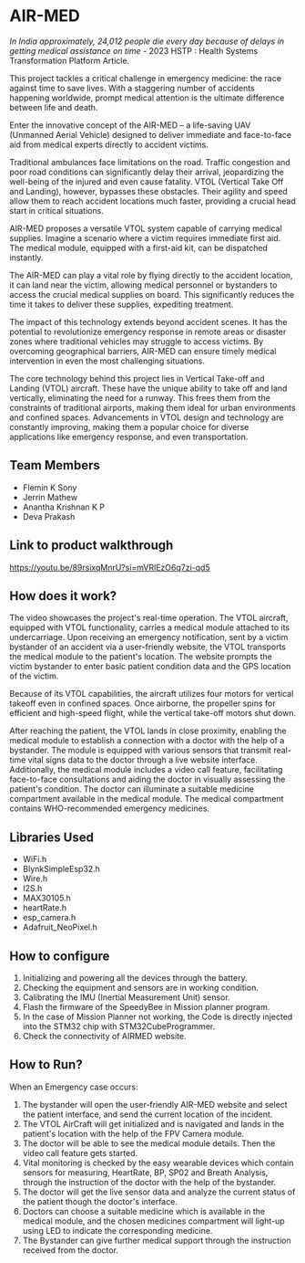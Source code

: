 # AIR-MED

*In India approximately, 24,012 people die every day because of delays in getting medical assistance on time* - 2023 HSTP : Health Systems Transformation Platform Article.

This project tackles a critical challenge in emergency medicine: the race against time to save lives. With a staggering number of accidents happening worldwide, prompt medical attention is the ultimate difference between life and death.

Enter the innovative concept of the AIR-MED – a life-saving UAV (Unmanned Aerial Vehicle) designed to deliver immediate and face-to-face aid from medical experts directly to accident victims.

Traditional ambulances face limitations on the road. Traffic congestion and poor road conditions can significantly delay their arrival, jeopardizing the well-being of the injured and even cause fatality. VTOL (Vertical Take Off and Landing), however, bypasses these obstacles. Their agility and speed allow them to reach accident locations much faster, providing a crucial head start in critical situations.

AIR-MED proposes a versatile VTOL system capable of carrying medical supplies. Imagine a scenario where a victim requires immediate first aid. The medical module, equipped with a first-aid kit, can be dispatched instantly.

The AIR-MED can play a vital role by flying directly to the accident location, it can land near the victim, allowing medical personnel or bystanders to access the crucial medical supplies on board. This significantly reduces the time it takes to deliver these supplies, expediting treatment.

The impact of this technology extends beyond accident scenes. It has the potential to revolutionize emergency response in remote areas or disaster zones where traditional vehicles may struggle to access victims. By overcoming geographical barriers, AIR-MED can ensure timely medical intervention in even the most challenging situations.

The core technology behind this project lies in Vertical Take-off and Landing (VTOL) aircraft. These have the unique ability to take off and land vertically, eliminating the need for a runway. This frees them from the constraints of traditional airports, making them ideal for urban environments and confined spaces. Advancements in VTOL design and technology are constantly improving, making them a popular choice for diverse applications like emergency response, and even transportation.

## Team Members
- Flemin K Sony
- Jerrin Mathew
- Anantha Krishnan K P
- Deva Prakash

## Link to product walkthrough

https://youtu.be/89rsixqMnrU?si=mVRlEzO6q7zi-qd5

## How does it work?

The video showcases the project's real-time operation. The VTOL aircraft, equipped with VTOL functionality, carries a medical module attached to its undercarriage. Upon receiving an emergency notification, sent by a victim bystander of an accident via a user-friendly website, the VTOL transports the medical module to the patient's location. The website prompts the victim bystander to enter basic patient condition data and the GPS location of the victim.

Because of its VTOL capabilities, the aircraft utilizes four motors for vertical takeoff even in confined spaces. Once airborne, the propeller spins for efficient and high-speed flight, while the vertical take-off motors shut down.

After reaching the patient, the VTOL lands in close proximity, enabling the medical module to establish a connection with a doctor with the help of a bystander. The module is equipped with various sensors that transmit real-time vital signs data to the doctor through a live website interface. Additionally, the medical module includes a video call feature, facilitating face-to-face consultations and aiding the doctor in visually assessing the patient's condition. The doctor can illuminate a suitable medicine compartment available in the medical module. The medical compartment contains WHO-recommended emergency medicines.

## Libraries Used
- WiFi.h
- BlynkSimpleEsp32.h
- Wire.h
- I2S.h
- MAX30105.h
- heartRate.h
- esp_camera.h
- Adafruit_NeoPixel.h

## How to configure

1. Initializing and powering all the devices through the battery.
2. Checking the equipment and sensors are in working condition.
3. Calibrating the IMU (Inertial Measurement Unit) sensor.
4. Flash the firmware of the SpeedyBee in Mission planner program.
5. In the case of Mission Planner not working, the Code is directly injected into the STM32 chip with STM32CubeProgrammer.
6. Check the connectivity of AIRMED website.

## How to Run?

When an Emergency case occurs:
1. The bystander will open the user-friendly AIR-MED website and select the patient interface, and send the current location of the incident.
2. The VTOL AirCraft will get initialized and is navigated and lands in the patient's location with the help of the FPV Camera module.
3. The doctor will be able to see the medical module details. Then the video call feature gets started.
4. Vital monitoring is checked by the easy wearable devices which contain sensors for measuring, HeartRate, BP, SP02 and Breath Analysis, through the instruction of the doctor with the help of the bystander.
5. The doctor will get the live sensor data and analyze the current status of the patient though the doctor's interface.
6. Doctors can choose a suitable medicine which is available in the medical module, and the chosen medicines compartment will light-up using LED to indicate the corresponding medicine.
7. The Bystander can give further medical support through the instruction received from the doctor.
